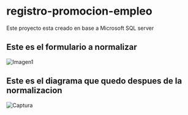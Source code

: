 
# registro-promocion-empleo
Este proyecto esta creado en base a Microsoft SQL server

## Este es el formulario a normalizar
![Imagen1](https://user-images.githubusercontent.com/58866695/152699384-ae4dc0cc-1f00-47d2-85ca-d49d961244de.jpg)


## Este es el diagrama que quedo despues de la normalizacion
![Captura](https://user-images.githubusercontent.com/58866695/152699247-f0ff7d30-829d-4285-a9f7-d4a925e715c0.PNG)
